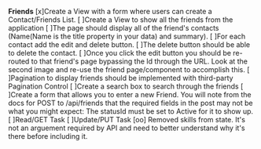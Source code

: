 **Friends**
[x]Create a View with a form where users can create a Contact/Friends List.
[ ]Create a View to show all the friends from the application 
[ ]The page should display all of the friend's contacts (Name(Name is the title property in your data) and summary).
[ ]For each contact add the edit and delete button.
[ ]The delete button should be able to delete the contact.
[ ]Once you click the edit button you should be re-routed to that friend's page bypassing the Id through the URL. Look at the second image and re-use the friend page/component to accomplish this.
[ ]Pagination to display friends should be implemented with third-party Pagination Control
[ ]Create a search box to search through the friends
[ ]Create a form that allows you to enter a new Friend. You will note from the docs for POST to /api/friends that the required fields in the post may not be what you might expect: The statusId must be set to Active for it to show up. 
[ ]Read/GET Task
[ ]Update/PUT Task
[oo] Removed skills from state. It's not an arguement required by API and need to better understand why it's there before including it.